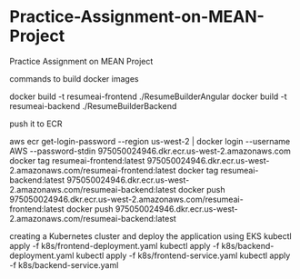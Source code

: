 # Practice-Assignment-on-MEAN-Project
Practice Assignment on MEAN Project

commands to 
build docker images

docker build -t resumeai-frontend ./ResumeBuilderAngular
docker build -t resumeai-backend ./ResumeBuilderBackend

push it to ECR

aws ecr get-login-password --region us-west-2 | docker login --username AWS --password-stdin 975050024946.dkr.ecr.us-west-2.amazonaws.com
docker tag resumeai-frontend:latest 975050024946.dkr.ecr.us-west-2.amazonaws.com/resumeai-frontend:latest
docker tag resumeai-backend:latest 975050024946.dkr.ecr.us-west-2.amazonaws.com/resumeai-backend:latest
docker push 975050024946.dkr.ecr.us-west-2.amazonaws.com/resumeai-frontend:latest
docker push 975050024946.dkr.ecr.us-west-2.amazonaws.com/resumeai-backend:latest

creating a Kubernetes cluster and deploy the application using EKS
kubectl apply -f k8s/frontend-deployment.yaml
kubectl apply -f k8s/backend-deployment.yaml
kubectl apply -f k8s/frontend-service.yaml
kubectl apply -f k8s/backend-service.yaml
